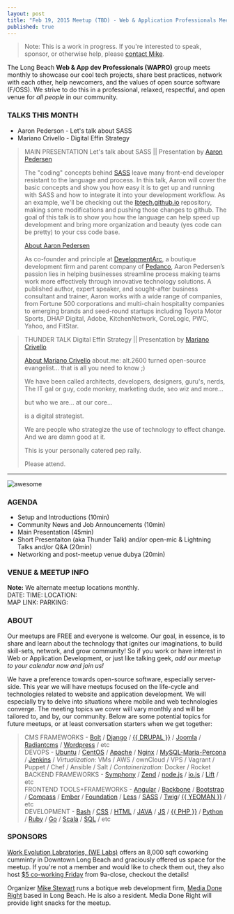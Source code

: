 ```yaml
---
layout: post
title: "Feb 19, 2015 Meetup (TBD) - Web & Application Professionals Meetup"
published: true
---
```


> Note: This is a work in progress.  If you're interested to speak, sponsor, or otherwise help, please [contact Mike](/about).

The Long Beach __Web & App dev Professionals (WAPRO)__ group meets monthly to showcase our cool tech projects, share best practices, network with each other, help newcomers, and the values of open source software (F/OSS).  We strive to do this in a professional, relaxed, respectful, and open venue for _all people_ in our community.

### TALKS THIS MONTH

* Aaron Pederson - Let's talk about SASS
* Mariano Crivello - Digital Effin Strategy


>  MAIN PRESENTATION
>  Let's talk about SASS ||  Presentation by [Aaron Pedersen](http://twitter.com/aaronpedersen)
>
> The "coding" concepts behind [SASS](http://sass-lang.com/install) leave many front-end developer resistant to the language and process. In this talk, Aaron will cover the basic concepts and show you how easy it is to get up and running with SASS and how to integrate it into your development workflow. As an example, we'll be checking out the [lbtech.github.io](https://github.com/lbtech/lbtech.github.io) repository, making some modifications and pushing those changes to github. The goal of this talk is to show you how the language can help speed up development and bring more organization and beauty (yes code can be pretty) to your css code base.
>
> [About Aaron Pedersen](http://twitter.com/aaronpedersen)
>
> As co-founder and principle at [DevelopmentArc](http://www.developmentarc.com/), a boutique development firm and parent company of [Pedanco](https://pedanco.com/), Aaron Pedersen’s passion lies in helping businesses streamline process making teams work more effectively through innovative technology solutions. A published author, expert speaker, and sought-after business consultant and trainer, Aaron works with a wide range of companies, from Fortune 500 corporations and multi-chain hospitality companies to emerging brands and seed-round startups including Toyota Motor Sports, DHAP Digital, Adobe, KitchenNetwork, CoreLogic, PWC, Yahoo, and FitStar.


>  THUNDER TALK
>  Digital Effin Strategy ||  Presentation by [Mariano Crivello](https://twitter.com/MarianoCrivello)
>
>
> [About Mariano Crivello](https://twitter.com/MarianoCrivello)
> about.me: alt.2600 turned open-source evangelist... that is all you need to know ;)
>
> We have been called architects, developers, designers, guru's, nerds, 
> The IT gal or guy, code monkey, marketing dude, seo wiz and more... 
> 
> but who we are... 
> at our core...
> 
> is a digital strategist. 
> 
> We are people who strategize the use of technology to effect change.
> And we are damn good at it. 
>
> This is your personally catered pep rally. 
> 
> Please attend.

---


![awesome](http://i.imgur.com/J4SoDeM.png?delhash=6W4vfcnAxJBVn0j)  


### AGENDA

* Setup and Introductions (10min)
* Community News and Job Announcements (10min)
* Main Presentation (45min)
* Short Presentaiton (aka Thunder Talk) and/or open-mic & Lightning Talks and/or Q&A (20min)
* Networking and post-meetup venue dubya (20min)



### VENUE & MEETUP INFO  

**Note:** We alternate meetup locations monthly.  
DATE:
TIME:
LOCATION:  
MAP LINK:
PARKING:




### ABOUT
Our meetups are FREE and everyone is welcome.  Our goal, in essence, is to share and learn about the technology that ignites our imaginations, to build   skill-sets, network, and grow  community!  So if you work or have interest in Web or Application Development, or just like talking geek, _add our meetup to your calendar now and join us!_

We have a preference towards open-source software, especially server-side.  This year we will have meetups focused on the life-cycle and technologies related to website and application development.  We will especially try to delve into situations where mobile and web technologies converge.  The meeting topics we cover will vary monthly and will be tailored to, and by, our community.  Below are some potential topics for future meetups, or at least conversation starters when we get together:



> CMS FRAMEWORKS - [Bolt](http://bolt.cm) / [Django](http://djangoproject.com) / [{{ DRUPAL }}](https://drupal.org) / [Joomla](https://www.joomla.org) / [Radiantcms](http://radiantcms.org) / [Wordpress](https://wordpress.org) / etc  
DEVOPS - [Ubuntu](http://ubuntu.com) / [CentOS](http://centos.org) / [Apache](http://httpd.apache.org) / [Nginx](http://nginx.org) /  [MySQL-Maria-Percona](https://en.wikipedia.org/wiki/MySQL#Related_projects) / [Jenkins](http://jenkins-ci.org) / _Virtualization:_ VMs / AWS / ownCloud / VPS / Vagrant / Puppet / Chef / Ansible / Salt / _Containerization:_ Docker / Rocket  
BACKEND FRAMEWORKS - [Symphony](http://en.wikipedia.org/wiki/Symfony) / [Zend](http://en.wikipedia.org/wiki/Zend_Framework) / [node.js](http://en.wikipedia.org/wiki/Node.js) / [io.js](https://iojs.org) / [Lift](http://en.wikipedia.org/wiki/Lift_%28web_framework%29) / etc  
FRONTEND TOOLS+FRAMEWORKS - [Angular](https://angularjs.org) / [Backbone](http://backbonejs.org) / [Bootstrap](http://getbootstrap.com) / [Compass](http://compass-style.org) / [Ember](http://emberjs.com) / [Foundation](http://foundation.zurb.com/) / [Less](http://lesscss.org) / [SASS](http://sass-lang.com) / [Twig]()/ [{{ YEOMAN }}](http://yeoman.io) /  etc  
DEVELOPMENT - [Bash](http://en.wikipedia.org/wiki/Bash_%28Unix_shell%29) / [CSS](https://developer.mozilla.org/en-US/docs/Web/CSS) / [HTML](https://developer.mozilla.org/en-US/docs/Web/HTML) / [JAVA](http://en.wikipedia.org/wiki/Java_%28programming_language%29) / [JS](http://en.wikipedia.org/wiki/JavaScript) / [{{ PHP }}](http://en.wikipedia.org/wiki/PHP) / [Python](http://en.wikipedia.org/wiki/Python_%28programming_language%29) / [Ruby](http://www.ruby-lang.org) / [Go](https://golang.org) / [Scala](http://www.scala-lang.org) / [SQL](http://en.wikipedia.org/wiki/SQL) /  etc  



### SPONSORS

[Work Evolution Labratories, (WE Labs)](http://welabs.us) offers an 8,000 sqft coworking cumminty in Downtown Long Beach and graciously offered us space for the meetup.  If you're not a member and would like to check them out, they also host [$5 co-working Friday](http://www.welabs.us/events/eventdetail/962/-/5-friday) from 9a-close, checkout the details!  


Organizer [Mike Stewart]() runs a botique web development firm, [Media Done Right](http://www.MediaDoneRight.com) based in Long Beach. He is also a resident.  Media Done Right will provide light snacks for the meetup.